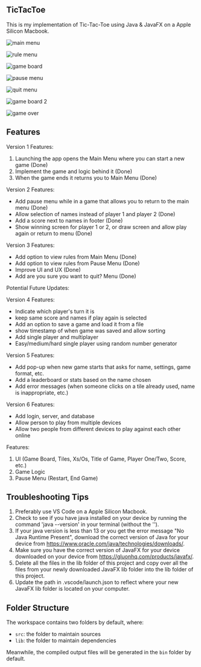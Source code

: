 ## TicTacToe

This is my implementation of Tic-Tac-Toe using Java & JavaFX on a Apple Silicon Macbook.

![main menu](MainMenu_Screenshot.png)

![rule menu](RuleMenu_Screenshot.png)

![game board](GameBoard_Screenshot1.png)

![pause menu](PauseMenu_Screenshot.png)

![quit menu](QuitMenu_Screenshot.png)

![game board 2](GameBoard_Screenshot2.png)

![game over](GameOverMenu_Screenshot.png)

## Features

Version 1 Features:
1. Launching the app opens the Main Menu where you can start a new game (Done)
2. Implement the game and logic behind it (Done)
3. When the game ends it returns you to Main Menu (Done)

Version 2 Features:
- Add pause menu while in a game that allows you to return to the main menu (Done)
- Allow selection of names instead of player 1 and player 2 (Done)
- Add a score next to names in footer (Done)
- Show winning screen for player 1 or 2, or draw screen and allow play again or return to menu (Done)

Version 3 Features:
- Add option to view rules from Main Menu (Done)
- Add option to view rules from Pause Menu (Done)
- Improve UI and UX (Done)
- Add are you sure you want to quit? Menu (Done)

Potential Future Updates:

Version 4 Features:
- Indicate which player's turn it is
- keep same score and names if play again is selected 
- Add an option to save a game and load it from a file
- show timestamp of when game was saved and allow sorting
- Add single player and multiplayer
- Easy/medium/hard single player using random number generator

Version 5 Features:
- Add pop-up when new game starts that asks for name, settings, game format, etc.
- Add a leaderboard or stats based on the name chosen
- Add error messages (when someone clicks on a tile already used, name is inappropriate, etc.)

Version 6 Features:
- Add login, server, and database
- Allow person to play from multiple devices
- Allow two people from different devices to play against each other online

Features:
1. UI (Game Board, Tiles, Xs/Os, Title of Game, Player One/Two, Score, etc.)
2. Game Logic
2. Pause Menu (Restart, End Game)

## Troubleshooting Tips

1. Preferably use VS Code on a Apple Silicon Macbook.
2. Check to see if you have java installed on your device by running the    command 'java --version' in your terminal (without the '').
3. If your java version is less than 13 or you get the error message "No Java Runtime Present", download the correct version of Java for your device from https://www.oracle.com/java/technologies/downloads/.
4. Make sure you have the correct version of JavaFX for your device downloaded on your device from https://gluonhq.com/products/javafx/.
5. Delete all the files in the lib folder of this project and copy over all the files from your newly downloaded JavaFX lib folder into the lib folder of this project.
6. Update the path in .vscode/launch.json to reflect where your new JavaFX lib folder is located on your computer.

## Folder Structure

The workspace contains two folders by default, where:

- `src`: the folder to maintain sources
- `lib`: the folder to maintain dependencies

Meanwhile, the compiled output files will be generated in the `bin` folder by default.